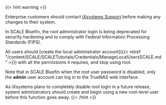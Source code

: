 ---
---

{{< hint warning >}}

Enterprise customers should contact [iXsystems Support](https://www.ixsystems.com/support/) before making any changes to their system.

In SCALE Bluefin, the root administrator login is being deprecated for security hardening and to comply with Federal Information Processing Standards (FIPS).

All users should [create the local administrator account]({{< relref "/content/SCALE/SCALETutorials/Credentials/ManageLocalUsersSCALE.md" >}}) with all the permissions it requires, and stop using root.

Note that in SCALE Bluefin when the root user password is disabled, only the **admin** user account can log in to the TrueNAS web interface. 

As iXsystems plans to completely disable root login in a future release, system administrators should create and begin using a new root-level user before this function goes away.
{{< /hint >}}
